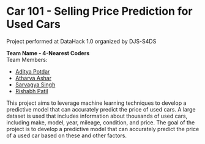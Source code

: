 # Car 101 - Selling Price Prediction for Used Cars
Project performed at DataHack 1.0 organized by DJS-S4DS

<b>Team Name - 4-Nearest Coders</b>
<br>
Team Members:<br>
<ul>
    <li><a href="https://github.com/adityapotdar23">Aditya Potdar</a><br></li>
    <li><a href="https://github.com/AtharvaAshar">Atharva Ashar</a><br></li>
    <li><a href="https://github.com/Sarvyi">Sarvagya Singh</a><br></li>
    <li><a href="https://github.com/rishswish">Rishabh Patil</a></li>
</ul>

This project aims to leverage machine learning techniques to develop a predictive model that can accurately predict the price of used cars. A large dataset is used that includes information about thousands of used cars, including make, model, year, mileage, condition, and price. The goal of the project is to develop a predictive model that can accurately predict the price of a used car based on these and other factors. 
